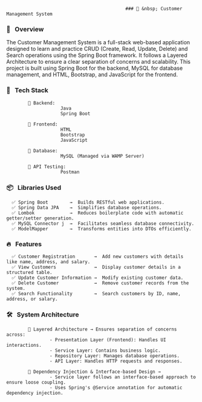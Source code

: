                                                 ### 📌 &nbsp; Customer Management System

### 📝 &nbsp; Overview

The Customer Management System is a full-stack web-based application designed to learn and practice CRUD (Create, Read, Update, Delete) and Search operations using the Spring Boot framework. It follows a Layered Architecture to ensure a clear separation of concerns and scalability. This project is built using Spring Boot for the backend, MySQL for database management, and HTML, Bootstrap, and JavaScript for the frontend.

### 🚀 &nbsp; Tech Stack

            🔹 Backend:
                        Java
                        Spring Boot
            
            🔹 Frontend:
                        HTML
                        Bootstrap
                        JavaScript
            
            🔹 Database:
                        MySQL (Managed via WAMP Server)
            
            🔹 API Testing:
                        Postman

### 📦 &nbsp; Libraries Used
      ✅ Spring Boot        →  Builds RESTful web applications.
      ✅ Spring Data JPA    →  Simplifies database operations.
      ✅ Lombok             →  Reduces boilerplate code with automatic getter/setter generation.
      ✅ MySQL Connector j  →  Facilitates seamless database connectivity.
      ✅ ModelMapper        →  Transforms entities into DTOs efficiently.

### 🔥 &nbsp; Features
      ✅ Customer Registration       →  Add new customers with details like name, address, and salary.
      ✅ View Customers              →  Display customer details in a structured table.
      ✅ Update Customer Information →  Modify existing customer data.
      ✅ Delete Customer             →  Remove customer records from the system.
      ✅ Search Functionality        →  Search customers by ID, name, address, or salary.

### 🛠️ &nbsp; System Architecture

            🔹 Layered Architecture → Ensures separation of concerns across:
                    - Presentation Layer (Frontend): Handles UI interactions.
                    - Service Layer: Contains business logic.
                    - Repository Layer: Manages database operations.
                    - API Layer: Handles HTTP requests and responses.
            
            🔹 Dependency Injection & Interface-based Design →
                    - Service layer follows an interface-based approach to ensure loose coupling.
                    - Uses Spring's @Service annotation for automatic dependency injection.
